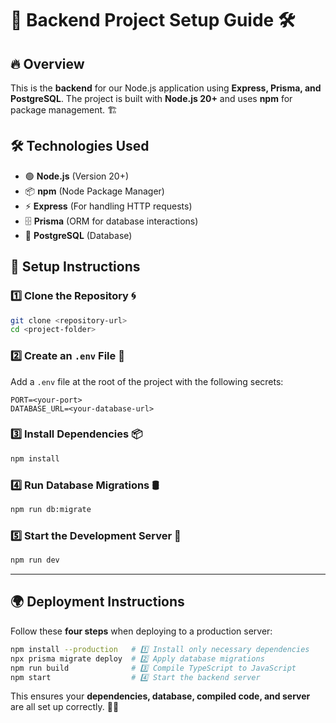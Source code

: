 # 🚀 Backend Project Setup Guide 🛠️

## 🔥 Overview

This is the **backend** for our Node.js application using **Express, Prisma, and PostgreSQL**. The project is built with **Node.js 20+** and uses **npm** for package management. 🏗️

## 🛠️ Technologies Used

- 🟢 **Node.js** (Version 20+)
- 📦 **npm** (Node Package Manager)
- ⚡ **Express** (For handling HTTP requests)
- 🗄️ **Prisma** (ORM for database interactions)
- 🐘 **PostgreSQL** (Database)

## 📌 Setup Instructions

### 1️⃣ Clone the Repository 🌀

```sh
git clone <repository-url>
cd <project-folder>
```

### 2️⃣ Create an `.env` File 📝

Add a `.env` file at the root of the project with the following secrets:

```env
PORT=<your-port>
DATABASE_URL=<your-database-url>
```

### 3️⃣ Install Dependencies 📦

```sh
npm install
```

### 4️⃣ Run Database Migrations 🛢️

```sh
npm run db:migrate
```

### 5️⃣ Start the Development Server 🚀

```sh
npm run dev
```

---

## 🌍 Deployment Instructions

Follow these **four steps** when deploying to a production server:

```sh
npm install --production   # 1️⃣ Install only necessary dependencies
npx prisma migrate deploy  # 2️⃣ Apply database migrations
npm run build              # 3️⃣ Compile TypeScript to JavaScript
npm start                  # 4️⃣ Start the backend server
```

This ensures your **dependencies, database, compiled code, and server** are all set up correctly. 🚀🔥
